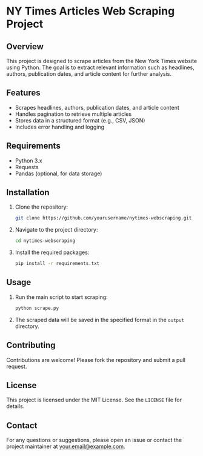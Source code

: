 # NY Times Articles Web Scraping Project

## Overview
This project is designed to scrape articles from the New York Times website using Python. The goal is to extract relevant information such as headlines, authors, publication dates, and article content for further analysis.

## Features
- Scrapes headlines, authors, publication dates, and article content
- Handles pagination to retrieve multiple articles
- Stores data in a structured format (e.g., CSV, JSON)
- Includes error handling and logging

## Requirements
- Python 3.x
- Requests
- Pandas (optional, for data storage)

## Installation
1. Clone the repository:
    ```bash
    git clone https://github.com/yourusername/nytimes-webscraping.git
    ```
2. Navigate to the project directory:
    ```bash
    cd nytimes-webscraping
    ```
3. Install the required packages:
    ```bash
    pip install -r requirements.txt
    ```

## Usage
1. Run the main script to start scraping:
    ```bash
    python scrape.py
    ```
2. The scraped data will be saved in the specified format in the `output` directory.

## Contributing
Contributions are welcome! Please fork the repository and submit a pull request.

## License
This project is licensed under the MIT License. See the `LICENSE` file for details.

## Contact
For any questions or suggestions, please open an issue or contact the project maintainer at your.email@example.com.
